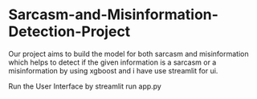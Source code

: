 # Sarcasm-and-Misinformation-Detection-Project
Our project aims to build the model for both sarcasm and misinformation which helps to detect if the given information is a sarcasm or a misinformation by using xgboost and i have use streamlit for ui.

Run the User Interface by streamlit run app.py
